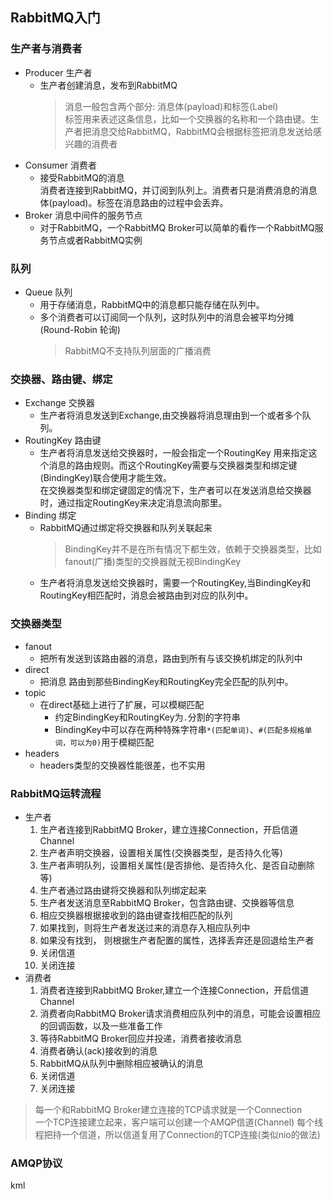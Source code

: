 ## RabbitMQ入门

### 生产者与消费者

- Producer 生产者
    - 生产者创建消息，发布到RabbitMQ  
      > 消息一般包含两个部分: 消息体(payload)和标签(Label)  
        标签用来表述这条信息，比如一个交换器的名称和一个路由键。生产者把消息交给RabbitMQ，RabbitMQ会根据标签把消息发送给感兴趣的消费者
- Consumer 消费者
    - 接受RabbitMQ的消息  
      消费者连接到RabbitMQ，并订阅到队列上。消费者只是消费消息的消息体(payload)。标签在消息路由的过程中会丢弃。
- Broker 消息中间件的服务节点  
    - 对于RabbitMQ，一个RabbitMQ Broker可以简单的看作一个RabbitMQ服务节点或者RabbitMQ实例
    
### 队列
- Queue 队列  
    - 用于存储消息，RabbitMQ中的消息都只能存储在队列中。
    - 多个消费者可以订阅同一个队列，这时队列中的消息会被平均分摊(Round-Robin 轮询)
      > RabbitMQ不支持队列层面的广播消费

### 交换器、路由键、绑定
- Exchange 交换器
    - 生产者将消息发送到Exchange,由交换器将消息理由到一个或者多个队列。
- RoutingKey 路由键
    - 生产者将消息发送给交换器时，一般会指定一个RoutingKey 用来指定这个消息的路由规则。而这个RoutingKey需要与交换器类型和绑定键(BindingKey)联合使用才能生效。  
      在交换器类型和绑定键固定的情况下，生产者可以在发送消息给交换器时，通过指定RoutingKey来决定消息流向那里。
- Binding 绑定
    - RabbitMQ通过绑定将交换器和队列关联起来
      > BindingKey并不是在所有情况下都生效，依赖于交换器类型，比如fanout(广播)类型的交换器就无视BindingKey
    - 生产者将消息发送给交换器时，需要一个RoutingKey,当BindingKey和RoutingKey相匹配时，消息会被路由到对应的队列中。
    
### 交换器类型
- fanout
    - 把所有发送到该路由器的消息，路由到所有与该交换机绑定的队列中
- direct
    - 把消息 路由到那些BindingKey和RoutingKey完全匹配的队列中。
- topic
    - 在direct基础上进行了扩展，可以模糊匹配
        - 约定BindingKey和RoutingKey为`.`分割的字符串
        - BindingKey中可以存在两种特殊字符串`*(匹配单词)`、`#(匹配多规格单词，可以为0)`用于模糊匹配
- headers
    - headers类型的交换器性能很差，也不实用

### RabbitMQ运转流程
- 生产者  
    1. 生产者连接到RabbitMQ Broker，建立连接Connection，开启信道Channel  
    2. 生产者声明交换器，设置相关属性(交换器类型，是否持久化等)  
    3. 生产者声明队列，设置相关属性(是否排他、是否持久化、是否自动删除等)  
    4. 生产者通过路由键将交换器和队列绑定起来
    5. 生产者发送消息至RabbitMQ Broker，包含路由键、交换器等信息
    6. 相应交换器根据接收到的路由键查找相匹配的队列
    7. 如果找到，则将生产者发送过来的消息存入相应队列中
    8. 如果没有找到， 则根据生产者配置的属性，选择丢弃还是回退给生产者
    9. 关闭信道
    10. 关闭连接
- 消费者
    1. 消费者连接到RabbitMQ Broker,建立一个连接Connection，开启信道Channel
    2. 消费者向RabbitMQ Broker请求消费相应队列中的消息，可能会设置相应的回调函数，以及一些准备工作
    3. 等待RabbitMQ Broker回应并投递，消费者接收消息
    4. 消费者确认(ack)接收到的消息
    5. RabbitMQ从队列中删除相应被确认的消息
    6. 关闭信道
    7. 关闭连接

> 每一个和RabbitMQ Broker建立连接的TCP请求就是一个Connection  
一个TCP连接建立起来，客户端可以创建一个AMQP信道(Channel) 每个线程把持一个信道，所以信道复用了Connection的TCP连接(类似nio的做法)

### AMQP协议


kml



